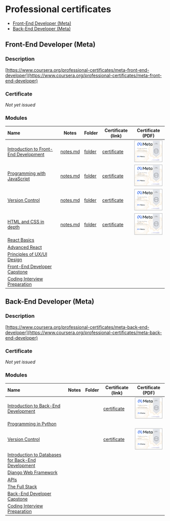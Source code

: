 <!-- omit in toc -->
# Professional certificates

- [Front-End Developer (Meta)](#front-end-developer-meta)
- [Back-End Developer (Meta)](#back-end-developer-meta)

## Front-End Developer (Meta)

<!-- omit in toc -->
### Description

[https://www.coursera.org/professional-certificates/meta-front-end-developer](https://www.coursera.org/professional-certificates/meta-front-end-developer)

<!-- omit in toc -->
### Certificate

*Not yet issued*

<!-- omit in toc -->
### Modules

| Name                                                                                                          | Notes                                                                                                                                         | Folder                                                                                                                             | Certificate (link)                                                                  | Certificate (PDF)                                                                                                                                                                                                                                                              |
| :------------------------------------------------------------------------------------------------------------ | --------------------------------------------------------------------------------------------------------------------------------------------- | ---------------------------------------------------------------------------------------------------------------------------------- | ----------------------------------------------------------------------------------- | ------------------------------------------------------------------------------------------------------------------------------------------------------------------------------------------------------------------------------------------------------------------------------ |
| [Introduction to Front-End Development](https://www.coursera.org/learn/introduction-to-front-end-development) | [notes.md](https://github.com/thorlindberg/certificates/tree/main/Front-End%20Developer/Introduction%20to%20Front-End%20Development/notes.md) | [folder](https://github.com/thorlindberg/certificates/tree/main/Front-End%20Developer/Introduction%20to%20Front-End%20Development) | [certificate](https://www.coursera.org/account/accomplishments/verify/65ENNUWMS2L3) | <a href="Front-End%20Developer/Introduction%20to%20Front-End%20Development/certificate.pdf"><img alt="Image of certificate for Introduction to Front-End Development" src="Front-End%20Developer/Introduction%20to%20Front-End%20Development/certificate.png" width="100"></a> |
| [Programming with JavaScript](https://www.coursera.org/learn/programming-with-javascript)                     | [notes.md](https://github.com/thorlindberg/certificates/tree/main/Front-End%20Developer/Programming%20with%20JavaScript/notes.md)             | [folder](https://github.com/thorlindberg/certificates/tree/main/Front-End%20Developer/Programming%20with%20JavaScript)             | [certificate](https://www.coursera.org/account/accomplishments/verify/C649GETGFY22) | <a href="Front-End%20Developer/Programming%20with%20JavaScript/certificate.pdf"><img alt="Image of certificate for Programming with JavaScript" src="Front-End%20Developer/Programming%20with%20JavaScript/certificate.png" width="100"></a>                                   |
| [Version Control](https://www.coursera.org/learn/introduction-to-version-control)                             | [notes.md](https://github.com/thorlindberg/certificates/tree/main/Front-End%20Developer/Version%20Control/notes.md)                           | [folder](https://github.com/thorlindberg/certificates/tree/main/Front-End%20Developer/Version%20Control)                           | [certificate](https://www.coursera.org/account/accomplishments/verify/UXYPSMTYUTAP) | <a href="Front-End%20Developer/Version%20Control/certificate.pdf"><img alt="Image of certificate for Version Control" src="Front-End%20Developer/Version%20Control/certificate.png" width="100"></a>                                                                           |
| [HTML and CSS in depth](https://www.coursera.org/learn/html-and-css-in-depth)                                 | [notes.md](https://github.com/thorlindberg/certificates/tree/main/Front-End%20Developer/HTML%20and%20CSS%20in%20depth/notes.md)               | [folder](https://github.com/thorlindberg/certificates/tree/main/Front-End%20Developer/HTML%20and%20CSS%20in%20depth)               | [certificate](https://www.coursera.org/account/accomplishments/verify/WJ8J5SY7T4E6) | <a href="Front-End%20Developer/HTML%20and%20CSS%20in%20depth/certificate.pdf"><img alt="Image of certificate for HTML and CSS in depth" src="Front-End%20Developer/HTML%20and%20CSS%20in%20depth/certificate.png" width="100"></a>                                             |
| [React Basics](https://www.coursera.org/learn/react-basics)                                                   |                                                                                                                                               |                                                                                                                                    |                                                                                     |                                                                                                                                                                                                                                                                                |
| [Advanced React](https://www.coursera.org/learn/advanced-react)                                               |                                                                                                                                               |                                                                                                                                    |                                                                                     |                                                                                                                                                                                                                                                                                |
| [Principles of UX/UI Design](https://www.coursera.org/learn/principles-of-ux-ui-design)                       |                                                                                                                                               |                                                                                                                                    |                                                                                     |                                                                                                                                                                                                                                                                                |
| [Front-End Developer Capstone](https://www.coursera.org/learn/meta-front-end-developer-capstone)              |                                                                                                                                               |                                                                                                                                    |                                                                                     |                                                                                                                                                                                                                                                                                |
| [Coding Interview Preparation](https://www.coursera.org/learn/coding-interview-preparation)                   |                                                                                                                                               |                                                                                                                                    |                                                                                     |                                                                                                                                                                                                                                                                                |

## Back-End Developer (Meta)

<!-- omit in toc -->
### Description

[https://www.coursera.org/professional-certificates/meta-back-end-developer](https://www.coursera.org/professional-certificates/meta-back-end-developer)

<!-- omit in toc -->
### Certificate

*Not yet issued*

<!-- omit in toc -->
### Modules

| Name                                                                                                                         | Notes | Folder | Certificate (link)                                                                  | Certificate (PDF)                                                                                                                                                                                                                                                         |
| :--------------------------------------------------------------------------------------------------------------------------- | ----- | ------ | ----------------------------------------------------------------------------------- | ------------------------------------------------------------------------------------------------------------------------------------------------------------------------------------------------------------------------------------------------------------------------- |
| [Introduction to Back-End Development](https://www.coursera.org/learn/introduction-to-back-end-development)                  |       |        | [certificate](https://www.coursera.org/account/accomplishments/verify/6H3RNVJUP5Q8) | <a href="Back-End%20Developer/Introduction%20to%20Back-End%20Development/certificate.pdf"><img alt="Image of certificate for Introduction to Back-End Development" src="Back-End%20Developer/Introduction%20to%20Back-End%20Development/certificate.png" width="100"></a> |
| [Programming in Python](https://www.coursera.org/learn/programming-in-python)                                                |       |        |                                                                                     |                                                                                                                                                                                                                                                                           |
| [Version Control](https://www.coursera.org/learn/introduction-to-version-control)                                            |       |        | [certificate](https://www.coursera.org/account/accomplishments/verify/UXYPSMTYUTAP) | <a href="Back-End%20Developer/Version%20Control/certificate.pdf"><img alt="Image of certificate for Version Control" src="Back-End%20Developer/Version%20Control/certificate.png" width="100"></a>                                                                        |
| [Introduction to Databases for Back-End Development](https://www.coursera.org/learn/intro-to-databases-back-end-development) |       |        |                                                                                     |                                                                                                                                                                                                                                                                           |
| [Django Web Framework](https://www.coursera.org/learn/django-web-framework)                                                  |       |        |                                                                                     |                                                                                                                                                                                                                                                                           |
| [APIs](https://www.coursera.org/learn/apis)                                                                                  |       |        |                                                                                     |                                                                                                                                                                                                                                                                           |
| [The Full Stack](https://www.coursera.org/learn/the-full-stack)                                                              |       |        |                                                                                     |                                                                                                                                                                                                                                                                           |
| [Back-End Developer Capstone](https://www.coursera.org/learn/back-end-developer-capstone)                                    |       |        |                                                                                     |                                                                                                                                                                                                                                                                           |
| [Coding Interview Preparation](https://www.coursera.org/learn/coding-interview-preparation)                                  |       |        |                                                                                     |                                                                                                                                                                                                                                                                           |